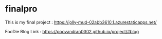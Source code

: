 # finalpro
This is my final project : https://jolly-mud-02abb3610.1.azurestaticapps.net/

FooDie Blog Link : https://poovandran0302.github.io/project/#blog

